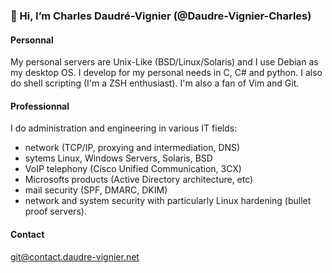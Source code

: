 ### 👋 Hi, I’m Charles Daudré-Vignier (@Daudre-Vignier-Charles)

#### Personnal
My personal servers are Unix-Like (BSD/Linux/Solaris) and I use Debian as my desktop OS.
I develop for my personal needs in C, C# and python. I also do shell scripting (I'm a ZSH enthusiast). I'm also a fan of Vim and Git.

#### Professionnal
I do administration and engineering in various IT fields:
- network (TCP/IP, proxying and intermediation, DNS)
- sytems Linux, Windows Servers, Solaris, BSD
- VoIP telephony (Cisco Unified Communication, 3CX)
- Microsofts products (Active Directory architecture, etc)
- mail security (SPF, DMARC, DKIM)
- network and system security with particularly Linux hardening (bullet proof servers). 

#### Contact
<git@contact.daudre-vignier.net>
